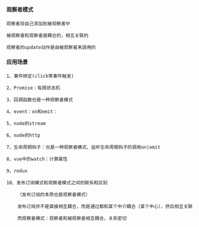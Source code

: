 #### 观察者模式

    观察者将自己添加到被观察者中

    被观察者和观察者是耦合的，相互关联的

    观察者的update动作是由被观察者来调用的

#### 应用场景

    1、事件绑定(click等事件触发)

    2、Promise：有限状态机

    3、回调函数也是一种观察者模式

    4、event：on和emit：

    5、node的stream

    6、node的http

    7、生命周期钩子：也是一种观察者模式、监听生命周期钩子的调用on|emit

    8、vue中的watch：计算属性

    9、redux

    10、发布订阅模式和观察者模式之间的联系和区别

        （发布订阅的本质也是观察者模式）

        发布订阅并不是直接相互耦合，而是通过都和某个中介耦合（某个中心），然后相互关联

        而观察者模式：观察者和被观察者相互耦合，关系密切 
